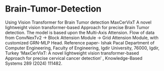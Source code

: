 # Brain-Tumor-Detection
Using Vision Transformer for Brain Tumor detection 
MaxCerVixT A novel lightweight vision transformer-based Approach for
precise Brain Tumor detection. The model is based upon the Multi-Axis Attension. Flow of data from ConvNexTv2 -> Block Attension Module -> Grid Attension Module, with customized GRN-MLP Head.
Reference paper- Ishak Pacal Department of Computer Engineering, Faculty of Engineering, Igdir University,
76000, Igdir, Turkey ‘MaxCerVixT: A novel lightweight vision transformer-based Approach for
precise cervical cancer detection’ , Knowledge-Based Systems 289 (2024) 111482.
